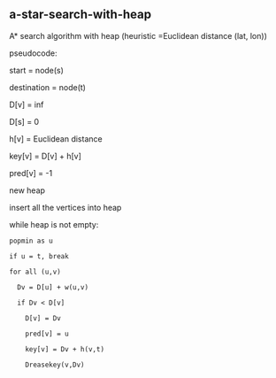 ## a-star-search-with-heap


A* search algorithm with heap (heuristic =Euclidean distance (lat, lon))

pseudocode:


   start = node(s) 
   
   destination = node(t)

   D[v] = inf
   
   D[s] = 0

   h[v] = Euclidean distance
   
   key[v] = D[v] + h[v]

   pred[v] = -1

   new heap

   insert all the vertices into heap

   while heap is not empty:
   
    popmin as u
    
    if u = t, break
    
    for all (u,v)
    
      Dv = D[u] + w(u,v)
      
      if Dv < D[v]
      
        D[v] = Dv
        
        pred[v] = u
        
        key[v] = Dv + h(v,t)
        
        Dreasekey(v,Dv)

